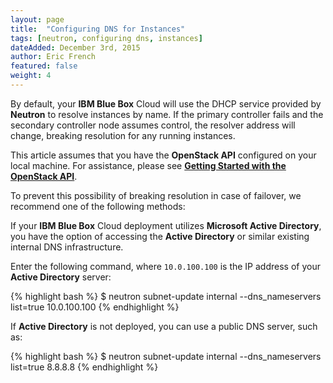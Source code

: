 ```yaml
---
layout: page
title:  "Configuring DNS for Instances"
tags: [neutron, configuring dns, instances]
dateAdded: December 3rd, 2015
author: Eric French
featured: false
weight: 4
---
```


By default, your **IBM Blue Box** Cloud will use the DHCP service provided by **Neutron** to resolve instances by name.  If the primary controller fails and the secondary controller node assumes control, the resolver address will change, breaking resolution for any running instances.

This article assumes that you have the **OpenStack API** configured on your local machine. For assistance, please see [**Getting Started with the OpenStack API**](http://ibm-blue-box-help.github.io/help-documentation/openstack/api/openstack-api-getting-started/).

To prevent this possibility of breaking resolution in case of failover, we recommend one of the following methods:

If your **IBM Blue Box** Cloud deployment utilizes **Microsoft Active Directory**, you have the option of accessing the **Active Directory** or similar existing internal DNS infrastructure.

Enter the following command, where `10.0.100.100` is the IP address of your **Active Directory** server:

{% highlight bash %}
$ neutron subnet-update internal --dns_nameservers list=true 10.0.100.100
{% endhighlight %}

If **Active Directory** is not deployed, you can use a public DNS server, such as:

{% highlight bash %}
$ neutron subnet-update internal --dns_nameservers list=true 8.8.8.8
{% endhighlight %}
